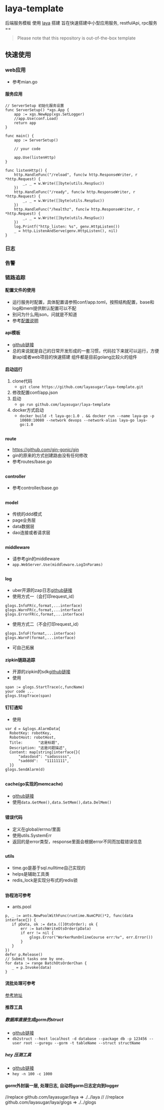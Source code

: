 # laya-template

后端服务模板 使用 [laya](https://github.com/layasugar/laya) 搭建 旨在快速搭建中小型应用服务, restfulApi, rpc服务 ==

> Please note that this repository is out-of-the-box template

## 快速使用

### web应用

- 参考mian.go

#### 服务应用

```
// ServerSetup 初始化服务设置
func ServerSetup() *xgs.App {
	app := xgs.NewApp(xgs.SetLogger)
	//app.Use(conf.Load)
	return app
}

func main() {
	app := ServerSetup()
	
    // your code

	app.Use(listenHttp)
}

func listenHttp() {
	http.HandleFunc("/reload", func(w http.ResponseWriter, r *http.Request) {
		_, _ = w.Write([]byte(utils.RespSuc))
	})
	http.HandleFunc("/ready", func(w http.ResponseWriter, r *http.Request) {
		_, _ = w.Write([]byte(utils.RespSuc))
	})
	http.HandleFunc("/healthz", func(w http.ResponseWriter, r *http.Request) {
		_, _ = w.Write([]byte(utils.RespSuc))
	})
	log.Printf("http_listen: %s", genv.HttpListen())
	_ = http.ListenAndServe(genv.HttpListen(), nil)
}
```

### 日志

### 告警

### 链路追踪

#### 配置文件的使用

- 运行服务时配置，具体配置请参照conf/app.toml，按照结构配置，base和log和mem提供默认配置可以不配
- 别问为什么用json，问就是不知道
- 参考[配置说明](https://github.com/layasugar/laya-template/tree/master/conf)

#### api模板

- [github链接](https://github.com/layasugar/laya-template)
- 总的来说就是自己的日常开发形成的一套习惯，代码拉下来就可以运行，方便新api或者web项目的快速搭建 组件都是目前golang比较火的组件

#### 启动运行

1. clone代码
    - ```git clone https://github.com/layasugar/laya-template.git```
2. 修改配置conf/app.json
3. 启动
    - ```go run github.com/layasugar/laya-template```
4. docker方式启动
    - ```docker build -t laya-go:1.0 . && docker run --name laya-go -p 10080:10080 --network devops --network-alias laya-go laya-go:1.0 ```

##    

#### route

- https://github.com/gin-gonic/gin
- gin的原来的方式创建路由没有任何修改
- 参考routes/base.go

##

#### controller

- 参考controller/base.go

##

#### model

- 传统的ddd模式
- page业务层
- data数据层
- dao连接或者请求层

##

#### middleware

- 请参考gin的middleware
- ```app.WebServer.Use(middleware.LogInParams)```

##

#### log

- uber开源的zap日志[github链接](https://github.com/uber-go/zap)
- 使用方式一（会打印request_id）

```
glogs.InfoFR(c,format,...interface)
glogs.WarnFR(c,format,...interface)
glogs.ErrorFR(c,format,...interface)
```

- 使用方式二（不会打印request_id）

```
glogs.InfoF(format,...interface)
glogs.WarnF(format,...interface)
```

- 可自己拓展

#### zipkin链路追踪

- 开源的zipkin的sdk[github链接](github.com/openzipkin/zipkin-go)
- 使用

```
span := glogs.StartTrace(c,funcName)
your code ...
glogs.StopTrace(span)
```

#### 钉钉通知

- 使用

```
var d = &glogs.AlarmData{
  RobotKey: robotKey,
  RobotHost: robotHost,
  Title:       "这是标题",
  Description: "这是问题描述",
  Content: map[string]interface{}{
      "adasdasd": "sadasssss",
      "sadddd":   "11111111",
  }}
glogs.SendAlarm(d)
```

##

#### cache(go实现的memcache)

- [github链接](https://github.com/patrickmn/go-cache)
- 使用```data.GetMem(),data.SetMem(),data.DelMem()```

##

#### 错误代码

- 定义在global/errno/里面
- 使用utils.SystemErr
- 返回的是error类型，response里面会根据error不同而加载错误信息

##

#### utils

- time.go是基于sql.nulltime自己实现的
- helps是辅助工具类
- redis_lock是实现分布式的redis锁

##

#### 协程池可参考

- ants.pool

```
p, _ := ants.NewPoolWithFunc(runtime.NumCPU()*2, func(data interface{}) {
   if pData, ok := data.([]OtsOrder); ok {
       err := batchWriteOtsOrder(pData)
       if err != nil {
           glogs.Error("WorkerRunOnlineCourse err:%v", err.Error())
       }
   }
})
defer p.Release()
// Submit tasks one by one.
for data := range BatchOtsOrderChan {
   _ = p.Invoke(data)
}
```

#### 流批处理可参考

[参考地址](https://github.com/layasugar/demo-go/blob/master/main_batch_stream.go)

#### 推荐工具

##### 数据库直接生成gorm的struct

- [github链接](https://github.com/Shelnutt2/db2struct)
- ```db2struct --host localhost -d database --package db -p 123456 --user root --guregu --gorm -t tableName --struct structName```

##### hey 压测工具

- [github链接](https://github.com/rakyll/hey)
- ```hey -n 100 -c 1000```


#### gorm外封装一层, 处理日志, 自动将gorm日志定向到logger

//replace github.com/layasugar/laya => ./../laya
//
//replace github.com/layasugar/laya/glogs => ./../glogs
